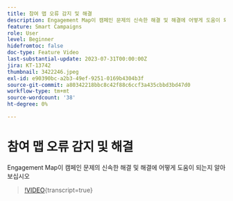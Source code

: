 ```yaml
---
title: 참여 맵 오류 감지 및 해결
description: Engagement Map이 캠페인 문제의 신속한 해결 및 해결에 어떻게 도움이 되는지 알아보십시오
feature: Smart Campaigns
role: User
level: Beginner
hidefromtoc: false
doc-type: Feature Video
last-substantial-update: 2023-07-31T00:00:00Z
jira: KT-13742
thumbnail: 3422246.jpeg
exl-id: e90390bc-a2b3-49ef-9251-0169b4304b3f
source-git-commit: a80342218bbc8c42f88c6ccf3a435cbbd3bd47d0
workflow-type: tm+mt
source-wordcount: '38'
ht-degree: 0%

---
```


# 참여 맵 오류 감지 및 해결

Engagement Map이 캠페인 문제의 신속한 해결 및 해결에 어떻게 도움이 되는지 알아보십시오

>[!VIDEO](https://video.tv.adobe.com/v/3422246/?learn=on){transcript=true}
